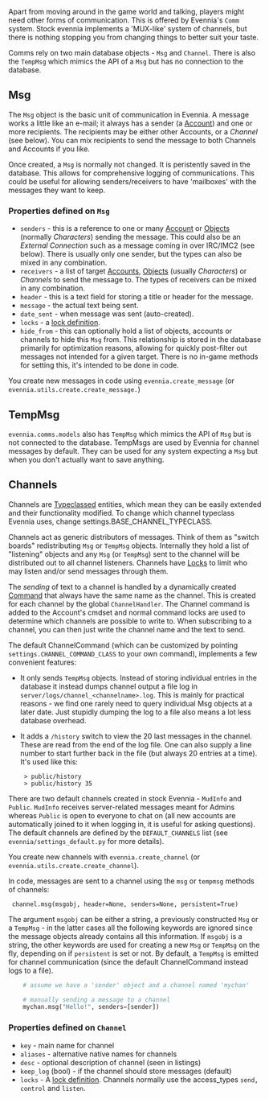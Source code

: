 [](How-to-code-with-Channels,-Messages-and-other-systems-for-sending-info-to-others.)

Apart from moving around in the game world and talking, players might need other forms of communication. This is offered by Evennia's `Comm` system. Stock evennia implements a 'MUX-like' system of channels, but there is nothing stopping you from changing things to better suit your taste. 

Comms rely on two main database objects - `Msg` and `Channel`. There is also the `TempMsg` which mimics the API of a `Msg` but has no connection to the database.

## Msg

The `Msg` object is the basic unit of communication in Evennia. A message works a little like an e-mail; it always has a sender (a [Account](Accounts.md)) and one or more recipients. The recipients may be either other Accounts, or a *Channel* (see below). You can mix recipients to send the message to both Channels and Accounts if you like.

Once created, a `Msg` is normally not changed. It is peristently saved in the database. This allows for comprehensive logging of communications. This could be useful for allowing senders/receivers to have 'mailboxes' with the messages they want to keep. 

### Properties defined on `Msg`

- `senders` - this is a reference to one or many [Account](Accounts.md) or [Objects](Objects.md) (normally *Characters*) sending the message.  This could also be an *External Connection* such as a message coming in over IRC/IMC2 (see below). There is usually only one sender, but the types can also be mixed in any combination.
- `receivers` - a list of target [Accounts](Accounts.md), [Objects](Objects.md) (usually *Characters*) or *Channels* to send the message to. The types of receivers can be mixed in any combination.
- `header` - this is a text field for storing a title or header for the message. 
- `message` - the actual text being sent.
- `date_sent` - when message was sent (auto-created).
- `locks` - a [lock definition](Locks.md).
- `hide_from` - this can optionally hold a list of objects, accounts or channels to hide this `Msg` from. This relationship is stored in the database primarily for optimization reasons, allowing for quickly post-filter out messages not intended for a given target.  There is no in-game methods for setting this, it's intended to be done in code.

You create new messages in code using `evennia.create_message` (or `evennia.utils.create.create_message.`) 

## TempMsg

`evennia.comms.models` also has `TempMsg` which mimics the API of `Msg` but is not connected to the database. TempMsgs are used by Evennia for channel messages by default. They can be used for any system expecting a `Msg` but when you don't actually want to save anything. 

## Channels

Channels are [Typeclassed](Typeclasses.md) entities, which mean they can be easily extended and their functionality modified. To change which channel typeclass Evennia uses, change settings.BASE_CHANNEL_TYPECLASS.

Channels act as generic distributors of messages. Think of them as "switch boards" redistributing `Msg` or `TempMsg` objects. Internally they hold a list of "listening" objects and any `Msg` (or `TempMsg`) sent to the channel will be distributed out to all channel listeners. Channels have [Locks](Locks.md) to limit who may listen and/or send messages through them. 

The *sending* of text to a channel is handled by a dynamically created [Command](Commands.md) that always have the same name as the channel. This is created for each channel by the global `ChannelHandler`. The Channel command is added to the Account's cmdset and normal command locks are used to determine which channels are possible to write to. When subscribing to a channel, you can then just write the channel name and the text to send. 

The default ChannelCommand (which can be customized by pointing `settings.CHANNEL_COMMAND_CLASS` to your own command), implements a few convenient features: 

 - It only sends `TempMsg` objects. Instead of storing individual entries in the database it instead dumps channel output a file log in `server/logs/channel_<channelname>.log`. This is mainly for practical reasons - we find one rarely need to query individual Msg objects at a later date. Just stupidly dumping the log to a file also means a lot less database overhead. 
 - It adds a `/history` switch to view the 20 last messages in the channel. These are read from the end of the log file. One can also supply a line number to start further back in the file (but always 20 entries at a time). It's used like this: 
    
        > public/history 
        > public/history 35


There are two default channels created in stock Evennia - `MudInfo` and `Public`.  `MudInfo` receives server-related messages meant for Admins whereas `Public`  is open to everyone to chat on (all new accounts are automatically joined to it when logging in, it is useful for asking questions). The default channels are defined by the `DEFAULT_CHANNELS` list (see `evennia/settings_default.py` for more details).

You create new channels with `evennia.create_channel` (or `evennia.utils.create.create_channel`).

In code, messages are sent to a channel using the `msg` or `tempmsg` methods of channels: 

     channel.msg(msgobj, header=None, senders=None, persistent=True)

The argument `msgobj` can be either a string, a previously constructed `Msg` or a `TempMsg` - in the latter cases all the following keywords are ignored since the message objects already contains all this information. If `msgobj` is a string, the other keywords are used for creating a new `Msg` or `TempMsg` on the fly, depending on if `persistent` is set or not. By default, a `TempMsg` is emitted for channel communication (since the default ChannelCommand instead logs to a file). 

```python
    # assume we have a 'sender' object and a channel named 'mychan'

    # manually sending a message to a channel
    mychan.msg("Hello!", senders=[sender])
```

### Properties defined on `Channel`

- `key` - main name for channel
- `aliases` - alternative native names for channels
- `desc` - optional description of channel (seen in listings)
- `keep_log` (bool) - if the channel should store messages (default)
- `locks` - A [lock definition](Locks.md). Channels normally use the access_types `send, control` and `listen`.